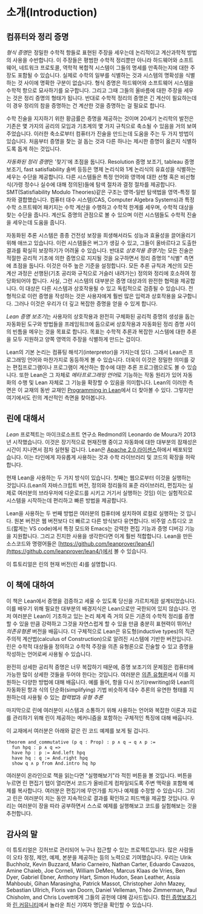 소개(Introduction)
============

컴퓨터와 정리 증명
-----------------------------

*형식 증명*은 정밀한 수학적 항들로 표현된 주장을 세우는데 논리적이고 계산과학적 방법의 사용을 수반합니다. 이 주장들은 평범한 수학적 정리뿐만 아니라 하드웨어와 소프트웨어, 네트워크 프로토콜, 역학적 복합적 시스템이 그들의 명세를 만족하는지에 대한 주장도 포함될 수 있습니다. 실제로 수학의 일부를 식별하는 것과 시스템의 명확성을 식별하는 것 사이에 명확한 구분이 없습니다. 형식 증명은 하드웨어와 소프트웨어 시스템을 수학적 항으로 묘사하기를 요구합니다. 그리고 그때 그들의 올바름에 대한 주장을 세우는 것은 정리 증명의 형태가 됩니다. 반대로 수학적 정리의 증명은 긴 계산이 필요하는데 이 경우 정리의 참을 증명하는 건 계산한 것을 증명하는 걸 필요로 합니다.

수학 진술을 지지하기 위한 황금률은 증명을 제공하는 것이며 20세기 논리학의 발전은 기존은 몇 가지의 공리의 모임과 기초계의 몇 가지 규칙으로 축소될 수 있음을 거의 보여주었습니다. 이러한 축소로부터 컴퓨터가 진술을 만드는데 도움을 주는 두 가지 방법이 있습니다. 처음부터 증명을 찾는 걸 돕는 것과 다른 하나는 제시한 증명이 옳은지 식별하도록 돕게 하는 것입니다.

*자동화된 정리 증명*은 '찾기'에 초점을 둡니다. Resolution 증명 보조기, tableau 증명 보조기, fast satisfiability 솔버 등등은 명제 논리식와 1계 논리식의 유효성을 식별하는 세우는 수단을 제공합니다. 다른 시스템들은 특정 언어와 영역에 대한 선형 혹은 비선형 식(가령 정수나 실수에 대해 정의된)들에 탐색 절차과 결정 절차를 제공합니다. SMT(Satisfiability Modulo Theories)같은 구조는 영역-일반 탐색법을 영역-특정 절차와 결합했습니다. 컴퓨터 대수 시스템(CAS, Computer Algebra Systems)과 특정 수학 소프트웨어 패키지는 수학 계산을 수행하고 수학적 한계를 세우며, 수학적 대상을 찾는 수단을 줍니다. 계산도 증명의 관점으로 볼 수 있으며 이런 시스템들도 수학적 진술을 세우는데 도움을 줍니다.

자동화된 추론 시스템은 종종 건전성 보장을 희생해서라도 성능과 효율성을 끌어올리기 위해 애쓰고 있습니다. 이런 시스템들은 버그가 생길 수 있고, 그들이 올바르다고 도출한 결과를 확실히 보장하기가 어려울 수 있습니다. 반대로 *상호작용 증명기*는 모든 진술은 적절한 공리적 기초에 의한 증명으로 지지될 것을 요구하면서 정리 증명의 "식별" 측면에 초점을 둡니다. 이것은 아주 높은 기준을 설정합니다. 모든 추론 규칙과 계산의 모든 계산 과정은 선행된(기초 공리와 규칙으로 거슬러 내려가는) 정의와 정리에 호소하여 정당화되어야 합니다. 사실, 그런 시스템의 대부분은 증명 대상과의 완전한 협력을 제공합니다. 이 대상은 다른 시스템과 상호작용될 수 있고 독립적으로 검증될 수 있습니다.
 전형적으로 이런 증명을 작성하는 것은 사용자에게 훨씬 많은 입력과 상호작용을 요구합니다. 그러나 이것은 우리가 더 깊고 복잡한 증명을 얻을 수 있게 합니다.

 *Lean 증명 보조기*는 사용자의 상호작용과 완전히 구체화된 공리적 증명의 생성을 돕는 자동화된 도구와 방법들을 프레임워크에 둠으로써 상호작용과 자동화된 정리 증명 사이의 빈틈을 메우는 것을 목표로 합니다. 목표는 수학적 추론과 복잡한 시스템에 대한 추론을 모두 지원하고 양쪽 영역의 주장을 식별하게 만드는 겁이다.

Lean의 기본 논리는 컴퓨팅 해석기(interpretor)을 가지는데 있다. 그래서 Lean은 프로그래밍 언어와 마찬가지로 동등하게 볼 수 있습니다. 더욱이 이것은 정밀한 의미를 갖는 편집프로그램이나 프로그램이 계산하는 함수에 대한 추론 프로그램으로도 볼 수 있습니다. 또한 Lean은 그 자체로 *메타프로그래밍 언어*로 기능하는 작동 원리가 있어 자동화의 수행 및 Lean 자체로 그 기능을 확장할 수 있음을 의미합니다. Lean의 이러한 측면은 이 교재의 동반 교재인 [Programming in Lean](TBD)에서 더 찾아볼 수 있다. 그렇지만 여기에서도 린의 계산적인 측면을 찾아봅니다.

린에 대해서
----------

*Lean* 프로젝트는 마이크로소프트 연구소 Redmond의 Leonardo de Moura가 2013년 시작했습니다. 이것은 장기적으로 현재진행 중이고 자동화에 대한 대부분의 잠재성은 시간이 지나면서 점차 실현될 겁니다. Lean은  [Apache 2.0 라이센스](LICENSE)하에서 배포되었습니다. 이는 타인에게 자유롭게 사용하는 것과 수학 라이브러리 및 코드의 확장을 허락합니다.

현재 Lean을 사용하는 두 가지 방식이 있습니다. 첫째는 웹으로부터 이것을 실행하는 것입니다.(Lean의 자바스크립트 버전, 정의와 정리들의 표준 라이브러리, 편집자는 실제로 여러분의 브라우저에 다운로드를 시키고 거기서 실행하는 것임) 이는 실험적으로 시스템을 시작하는데 편리하고 빠른 방법을 제공합니다.

Lean을 사용하는 두 번째 방법은 여러분의 컴퓨터에 설치하여 로컬로 실행하는 것 입니다. 원본 버전은 웹 버전보다 더 빠르고 다른 방식보다 유연합니다. 비주얼 스튜디오 코드(짧게는 VS code)에서 특정 모드와 Emacs는 강력한 편집 기능과 증명 디버깅 기능을 지원합니다. 그리고 진지한 사용을 생각한다면 이게 훨씬 적합합니다. Lean을 만든 소스코드와  명령어들은 [https://github.com/leanprover/lean4/](https://github.com/leanprover/lean4/)에서 볼 수 있습니다.

이 튜토리얼은 린의 현재 버전(린 4)를 설명합니다.

이 책에 대하여
---------------

이 책은 Lean에서 증명을 검증하고 세울 수 있도록 당신을 가르치게끔 설계되었습니다. 이를 배우기 위해 필요한 대부분의 배경지식은 Lean으로만 국한되어 있지 않습니다. 먼저 여러분은 Lean이 기초하고 있는 논리 체계 즉 거의 모든 기존의 수학적 정리를 증명할 수 있을 만큼 강력하고 그것을 자연스럽게 할 수 있을 만큼 충분히 표현력이 뛰어난 *의존유형론* 버전을 배웁니다. 더 구체적으로 Lean은 유도형(inductive types)의 직관주의적 계산법(calculus of Construction)으로 알려진 시스템에 기반한 버전입니다. 린은 수학적 대상들을 정의하고 수학적 주장을 의존 유형론으로 진술할 수 있고 증명을 작성하는 언어로써 사용될 수 있습니다.

완전히 상세한 공리적 증명은 너무 복잡하기 때문에, 증명 보조기의 문제점은 컴퓨터에 가능한 많이 상세한 것들을 두어야 한다는 것입니다. 여러분은 [의존 유형론](dependent_type_theory.md)에서 이를 지원하는 다양한 방법에 대해 배웁니다. 예를 들어, 항을 다시 쓰기(rewriting)와 Lean의 자동화된 항과 식의 단순화(simplifying) 기법 비슷하게 대수 추론의 유연한 형태를 지원하는데 사용될 수 있는 *협력법*과  *유형 추론*

마지막으로 린에 여러분이 시스템과 소통하기 위해 사용하는 언어와 복잡한 이론과 자료를 관리하기 위해 린이 제공하는 메커니즘을 포함하는 구체적인 특징에 대해 배웁니다.

이 교재에서 여러분은 아래와 같은 린 코드 예제를 보게 될 겁니다.

```lean
theorem and_commutative (p q : Prop) : p ∧ q → q ∧ p :=
  fun hpq : p ∧ q =>
  have hp : p := And.left hpq
  have hq : q := And.right hpq
  show q ∧ p from And.intro hq hp
```

여러분이 온라인으로 책을 읽는다면 "실행해보기"라 적힌 버튼을 볼 것입니다. 버튼을 누르면 린 편집기 탭이 열리면서 코드가 올바르게 컴파일되도록 주변 맥락을 포함해 예제를 복사합니다. 여러분은 편집기에 무언가를 치거나 예제를 수정할 수 있습니다. 그리고 린은 여러분이 치는 동안 지속적으로 결과를 확인하고 피드백을 제공할 것입니다. 우리는 여러분이 장을 따라 공부하면서 스스로 예제를 실행해보고 코드를 실험해보는 것을 추천합니다.

감사의 말
---------------

이 튜토리얼은 깃허브로 관리되어 누구나 접근할 수 있는 프로젝트입니다. 많은 사람들이 오타 정정, 제안, 예제, 본분을 제공하는 등의 노력으로 기여했습니다. 우리는 Ulrik Buchholz, Kevin Buzzard, Mario Carneiro, Nathan Carter, Eduardo Cavazos, Amine Chaieb, Joe Corneli, William DeMeo, Marcus Klaas de Vries, Ben Dyer, Gabriel Ebner, Anthony Hart, Simon Hudon, Sean Leather, Assia Mahboubi, Gihan Marasingha, Patrick Massot, Christopher John Mazey, Sebastian Ullrich, Floris van Doorn, Daniel Velleman, Théo Zimmerman, Paul Chisholm, and Chris Lovett에게 그들의 공헌에 대해 감사드립니다.  합[린 증명보조기](https://github.com/leanprover/)와 [린 커뮤니티](https://github.com/leanprover-community/)에서 놀라운 최신 기여자 명단을 확인할 수 있습니다.
